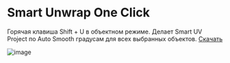 # Smart Unwrap One Click
Горячая клавиша Shift + U в объектном режиме.
Делает Smart UV Project по Auto Smooth градусам для всех выбранных объектов.
<a href="https://raw.githubusercontent.com/ZenkerArt/Smart-Unwrap-One-Click/master/unwrap.py" download>Скачать</a>

![image](https://user-images.githubusercontent.com/95053537/183986763-36a2b1ac-0e91-4697-ac20-5643b6f4972c.png)

